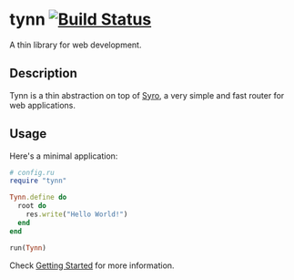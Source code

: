 <h1 style="display: none">A thin library for web development.</h1>

tynn [![Build Status](https://travis-ci.org/frodsan/tynn.svg)](https://travis-ci.org/frodsan/tynn)
====

A thin library for web development.

Description
-----------

Tynn is a thin abstraction on top of [Syro][syro], a very simple and fast
router for web applications.

Usage
-----

Here's a minimal application:

```ruby
# config.ru
require "tynn"

Tynn.define do
  root do
    res.write("Hello World!")
  end
end

run(Tynn)
```

Check [Getting Started][start] for more information.

[start]: http://tynn.xyz/getting-started.html
[syro]: http://soveran.github.io/syro/
